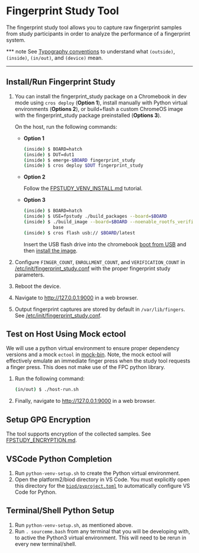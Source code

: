 # Fingerprint Study Tool

The fingerprint study tool allows you to capture raw fingerprint samples from
study participants in order to analyze the performance of a fingerprint system.

<!-- mdformat off(b/139308852) -->
*** note
See [Typography conventions] to understand what `(outside)`, `(inside)`,
`(in/out)`, and `(device)` mean.
***
<!-- mdformat on -->

[Typography conventions]: https://www.chromium.org/chromium-os/developer-library/guides/development/developer-guide/#typography-conventions

## Install/Run Fingerprint Study

1.  You can install the fingerprint_study package on a Chromebook in dev mode
    using `cros deploy` (**Option 1**), install manually with Python virtual
    environments (**Options 2**), or build+flash a custom ChromeOS image with
    the fingerprint_study package preinstalled (**Options 3**).

    On the host, run the following commands:

    -   **Option 1**

        ```bash
        (inside) $ BOARD=hatch
        (inside) $ DUT=dut1
        (inside) $ emerge-$BOARD fingerprint_study
        (inside) $ cros deploy $DUT fingerprint_study
        ```

    -   **Option 2**

        Follow the [FPSTUDY_VENV_INSTALL.md](FPSTUDY_VENV_INSTALL.md) tutorial.

    -   **Option 3**

        ```bash
        (inside) $ BOARD=hatch
        (inside) $ USE=fpstudy ./build_packages --board=$BOARD
        (inside) $ ./build_image --board=$BOARD --noenable_rootfs_verification \
                   base
        (inside) $ cros flash usb:// $BOARD/latest
        ```

        Insert the USB flash drive into the chromebook
        [boot from USB][boot-from-usb] and then
        [install the image][install-from-usb].

2.  Configure `FINGER_COUNT`, `ENROLLMENT_COUNT`, and `VERIFICATION_COUNT` in
    [/etc/init/fingerprint_study.conf](init/fingerprint_study.conf) with the
    proper fingerprint study parameters.

3.  Reboot the device.

4.  Navigate to http://127.0.0.1:9000 in a web browser.

5.  Output fingerprint captures are stored by default in `/var/lib/fingers`. See
    [/etc/init/fingerprint_study.conf](init/fingerprint_study.conf).

[boot-from-usb]:
https://www.chromium.org/chromium-os/developer-library/guides/development/developer-guide/#boot-from-your-usb-disk
[install-from-usb]:
https://www.chromium.org/chromium-os/developer-library/guides/development/developer-guide/#installing-your-chromiumos-image-to-your-hard-disk

## Test on Host Using Mock ectool

We will use a python virtual environment to ensure proper dependency versions
and a mock `ectool` in [mock-bin](mock-bin). Note, the mock ectool will
effectively emulate an immediate finger press when the study tool requests a
finger press. This does not make use of the FPC python library.

1.  Run the following command:

    ```bash
    (in/out) $ ./host-run.sh
    ```

2.  Finally, navigate to http://127.0.0.1:9000 in a web browser.

## Setup GPG Encryption

The tool supports encryption of the collected samples. See
[FPSTUDY_ENCRYPTION.md](FPSTUDY_ENCRYPTION.md).

## VSCode Python Completion

1.  Run `python-venv-setup.sh` to create the Python virtual environment.
2.  Open the platform2/biod directory in VS Code. You must explicitly open this
    directory for the [`biod/pyproject.toml`](../pyproject.toml) to
    automatically configure VS Code for Python.

## Terminal/Shell Python Setup

1.  Run `python-venv-setup.sh`, as mentioned above.
2.  Run `. sourceme.bash` from any terminal that you will be developing with, to
    active the Python3 virtual environment. This will need to be rerun in every
    new terminal/shell.
